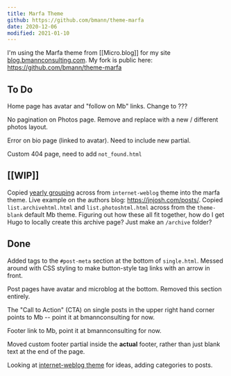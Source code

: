 ```yaml
---
title: Marfa Theme
github: https://github.com/bmann/theme-marfa
date: 2020-12-06
modified: 2021-01-10
---
```


I'm using the Marfa theme from [[Micro.blog]] for my site [blog.bmannconsulting.com](https://blog.bmannconsulting.com). My fork is public here: https://github.com/bmann/theme-marfa

## To Do

Home page has avatar and "follow on Mb" links. Change to ???

No pagination on Photos page. Remove and replace with a new / different photos layout.

Error on bio page (linked to avatar). Need to include new partial.

Custom 404 page, need to add `not_found.html`

## [[WIP]]

Copied [yearly grouping](https://github.com/jnjosh/internet-weblog/blob/master/layouts/partials/yearly_grouping.html) across from `internet-weblog` theme into the marfa theme. Live example on the authors blog: <https://jnjosh.com/posts/>. Copied `list.archivehtml.html` and `list.photoshtml.html` across from the `theme-blank` default Mb theme. Figuring out how these all fit together, how do I get Hugo to locally create this archive page? Just make an `/archive` folder?

## Done

Added tags to the `#post-meta` section at the bottom of `single.html`. Messed around with CSS styling to make button-style tag links with an arrow in front.

Post pages have avatar and microblog at the bottom. Removed this section entirely.

The "Call to Action" (CTA) on single posts in the upper right hand corner points to Mb -- point it at bmannconsulting for now.

Footer link to Mb, point it at bmannconsulting for now.

Moved custom footer partial inside the **actual** footer, rather than just blank text at the end of the page.

Looking at [internet-weblog theme](https://github.com/jnjosh/internet-weblog) for ideas, adding categories to posts.
